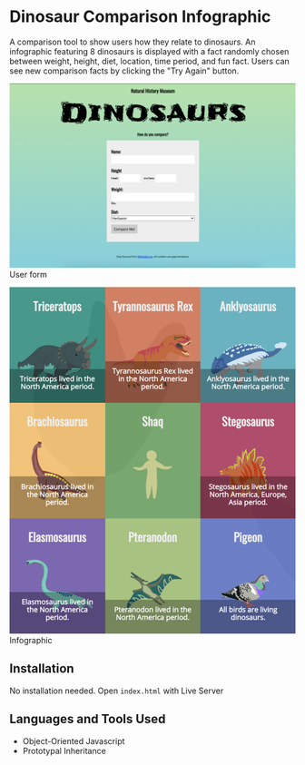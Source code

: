 # Dinosaur Comparison Infographic

A comparison tool to show users how they relate to dinosaurs. An infographic featuring 8 dinosaurs is displayed with a fact randomly chosen between weight, height, diet, location, time period, and fun fact. Users can see new comparison facts by clicking the "Try Again" button.

![Form Page](images/form.png)
User form

![Infographic](images/infographic.png)
Infographic

## Installation

No installation needed. Open `index.html` with Live Server

## Languages and Tools Used

* Object-Oriented Javascript
* Prototypal Inheritance
